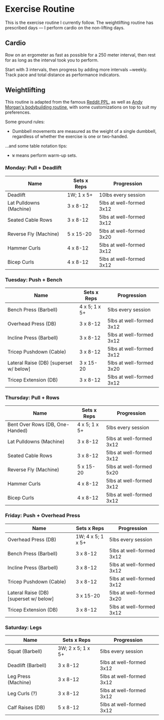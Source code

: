 # Exercise Routine

This is the exercise routine I currently follow. The weightlifting routine has prescribed days — I perform cardio on the non-lifting days.

## Cardio

Row on an ergometer as fast as possible for a 250 meter interval, then rest for as long as the interval took you to perform.

Start with 3 intervals, then progress by adding more intervals ~weekly. Track pace and total distance as performance indicators.

## Weightlifting

This routine is adapted from the famous [Reddit PPL](https://www.reddit.com/r/Fitness/comments/37ylk5/a_linear_progression_based_ppl_program_for/), as well as [Andy Morgan's bodybuilding routine](https://rippedbody.com/novice-bodybuilding-program/), with some customizations on top to suit my preferences.

Some ground rules:
- Dumbbell movements are measured as the weight of a single dumbbell, regardless of whether the exercise is one or two-handed. 

...and some table notation tips:
- `W` means perform warm-up sets.

### Monday: Pull + Deadlift

| Name                    | Sets x Reps | Progression              |
|-------------------------|-------------|--------------------------|
| Deadlift                | 1W; 1 x 5+  | 10lbs every session      |
| Lat Pulldowns (Machine) | 3 x 8-12    | 5lbs at well-formed 3x12 |
| Seated Cable Rows       | 3 x 8-12    | 5lbs at well-formed 3x12 |
| Reverse Fly (Machine)   | 5 x 15-20   | 5lbs at well-formed 3x20 |
| Hammer Curls            | 4 x 8-12    | 5lbs at well-formed 3x12 |
| Bicep Curls             | 4 x 8-12    | 5lbs at well-formed 3x12 |

### Tuesday: Push + Bench

| Name                                   | Sets x Reps   | Progression              |
|----------------------------------------|---------------|--------------------------|
| Bench Press (Barbell)                  | 4 x 5; 1 x 5+ | 5lbs every session       |
| Overhead Press (DB)                    | 3 x 8-12      | 5lbs at well-formed 3x12 |
| Incline Press (Barbell)                | 3 x 8-12      | 5lbs at well-formed 3x12 |
| Tricep Pushdown (Cable)                | 3 x 8-12      | 5lbs at well-formed 3x12 |
| Lateral Raise (DB) [superset w/ below] | 3 x 15-20     | 5lbs at well-formed 3x20 |
| Tricep Extension (DB)                  | 3 x 8-12      | 5lbs at well-formed 3x12 |

### Thursday: Pull + Rows

| Name                            | Sets x Reps   | Progression              |
|---------------------------------|---------------|--------------------------|
| Bent Over Rows (DB, One-Handed) | 4 x 5; 1 x 5+ | 5lbs every session       |
| Lat Pulldowns (Machine)         | 3 x 8-12      | 5lbs at well-formed 3x12 |
| Seated Cable Rows               | 3 x 8-12      | 5lbs at well-formed 3x12 |
| Reverse Fly (Machine)           | 5 x 15-20     | 5lbs at well-formed 5x20 |
| Hammer Curls                    | 4 x 8-12      | 5lbs at well-formed 3x12 |
| Bicep Curls                     | 4 x 8-12      | 5lbs at well-formed 3x12 |

### Friday: Push + Overhead Press

| Name                                    | Sets x Reps       | Progression              |
|-----------------------------------------|-------------------|--------------------------|
| Overhead Press (DB)                     | 1W; 4 x 5; 1 x 5+ | 5lbs every session       |
| Bench Press (Barbell)                   | 3 x 8-12          | 5lbs at well-formed 3x12 |
| Incline Press (Barbell)                 | 3 x 8-12          | 5lbs at well-formed 3x12 |
| Tricep Pushdown (Cable)                 | 3 x 8-12          | 5lbs at well-formed 3x12 |
| Lateral Raise (DB)  [superset w/ below] | 3 x 15-20         | 5lbs at well-formed 3x20 |
| Tricep Extension (DB)                   | 3 x 8-12          | 5lbs at well-formed 3x12 |

### Saturday: Legs

| Name                | Sets x Reps       | Progression              |
|---------------------|-------------------|--------------------------|
| Squat (Barbell)     | 3W; 2 x 5; 1 x 5+ | 5lbs every session       |
| Deadlift (Barbell)  | 3 x 8-12          | 5lbs at well-formed 3x12 |
| Leg Press (Machine) | 3 x 8-12          | 5lbs at well-formed 3x12 |
| Leg Curls (?)       | 3 x 8-12          | 5lbs at well-formed 3x12 |
| Calf Raises (DB)    | 5 x 8-12          | 5lbs at well-formed 3x12 |
